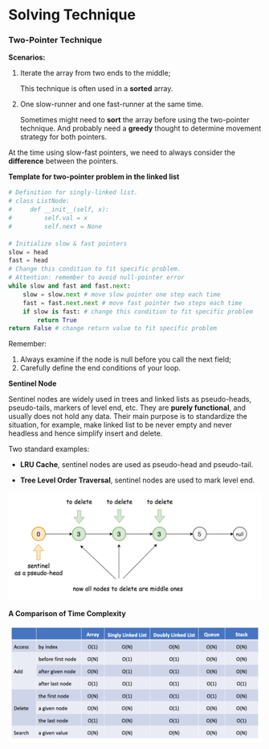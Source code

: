 # Solving Technique

### Two-Pointer Technique

**Scenarios:**

1. Iterate the array from two ends to the middle;

   This technique is often used in a **sorted** array.

2. One slow-runner and one fast-runner at the same time.

   Sometimes might need to **sort** the array before using the two-pointer technique. And probably need a **greedy** thought to determine movement strategy for both pointers.

At the time using slow-fast pointers, we need to always consider the **difference** between the pointers. 

**Template for two-pointer problem in the linked list**

```python
# Definition for singly-linked list.
# class ListNode:
#     def __init__(self, x):
#         self.val = x
#         self.next = None

# Initialize slow & fast pointers
slow = head
fast = head
# Change this condition to fit specific problem.
# Attention: remember to avoid null-pointer error
while slow and fast and fast.next:
    slow = slow.next # move slow pointer one step each time
    fast = fast.next.next # move fast pointer two steps each time
    if slow is fast: # change this condition to fit specific problem
        return True
return False # change return value to fit specific problem
```

Remember:

1. Always examine if the node is null before you call the next field;
2. Carefully define the end conditions of your loop.

**Sentinel Node**

Sentinel nodes are widely used in trees and linked lists as pseudo-heads, pseudo-tails, markers of level end, etc. They are **purely functional**, and usually does not hold any data. Their main purpose is to standardize the situation, for example, make linked list to be never empty and never headless and hence simplify insert and delete.

Two standard examples:

* **LRU Cache**, sentinel nodes are used as pseudo-head and pseudo-tail.

* **Tree Level Order Traversal**, sentinel nodes are used to mark level end.

![](./img/to_delete2.png)

**A Comparison of Time Complexity**

![](./img/screen-shot-2018-04-28-at-174531.png)

